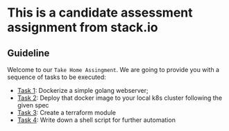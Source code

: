# This is a candidate assessment assignment from stack.io

## Guideline

Welcome to our `Take Home Assingment`. We are going to provide you with a sequence of tasks to be executed:

* [Task 1](dockerize): Dockerize a simple golang webserver;
* [Task 2](kubernetes): Deploy that docker image to your local k8s cluster following the given spec
* [Task 3](terraform): Create a terraform module
* [Task 4](linux): Write down a shell script for further automation
